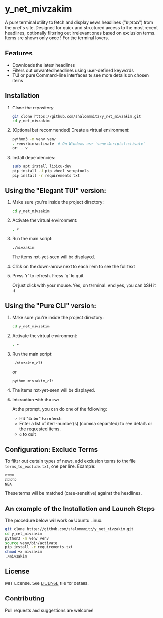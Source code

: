 # y_net_mivzakim

A pure terminal utility to fetch and display news headlines ("מבזקים") from the ynet's site. Designed for quick and structured access to the most recent headlines, optionally filtering out irrelevant ones based on exclusion terms. Items are shown only once ! For the terminal lovers.

## Features

- Downloads the latest headlines
- Filters out unwanted headlines using user-defined keywords
- TUI or pure Command-line interfaces to see more details on chosen items

## Installation

1. Clone the repository:

   ```bash
   git clone https://github.com/shalommmitz/y_net_mivzakim.git
   cd y_net_mivzakim
   ```

2. (Optional but recommended) Create a virtual environment:

   ```bash
   python3 -m venv venv
   . venv/bin/activate  # On Windows use `venv\Scripts\activate`
   or: . v
   ```

3. Install dependencies:

   ```bash
   sudo apt install libicu-dev
   pip install -U pip wheel setuptools
   pip install -r requirements.txt
   ```

## Using the "Elegant TUI" version:

1. Make sure you're inside the project directory:

   ```bash
   cd y_net_mivzakim
   ```

2. Activate the virtual environment:

   ```bash
   . v
   ```
   
3. Run the main script:

   ```bash
   ./mivzakim
   ```

   The items not-yet-seen will be displayed.

4. Click on the down-arrow next to each item to see the full text

5. Press 'r' to refresh. Press 'q' to quit

   Or just click with your mouse. Yes, on terminal. And yes, you can SSH it :)

## Using the "Pure CLI" version:

1. Make sure you're inside the project directory:

   ```bash
   cd y_net_mivzakim
   ```

2. Activate the virtual environment:

   ```bash
   . v
   ```
   
3. Run the main script:

   ```bash
   ./mivzakim_cli
   ```
  
   or
   ```bash
   python mivzakim_cli
   ```

4. The items not-yet-seen will be displayed.  

5. Interaction with the sw:

   At the prompt, you can do one of the following:

   - Hit "Enter" to refresh
   - Enter a list of item-number(s) (comma separated) to see details or the requested items.
   - `q` to quit

## Configuration: Exclude Terms

To filter out certain types of news, add exclusion terms to the file `terms_to_exclude.txt`, one per line. Example:

```
ספורט
פרסומת
NBA
```

These terms will be matched (case-sensitive) against the headlines.

## An example of the Installation and Launch Steps

The procedure below will work on Ubuntu Linux.

```bash
git clone https://github.com/shalommmitz/y_net_mivzakim.git
cd y_net_mivzakim
python3 -m venv venv
source venv/bin/activate
pip install -r requirements.txt
chmod +x mivzakim
./mivzakim
```

## License

MIT License. See [LICENSE](LICENSE ) file for details.

## Contributing

Pull requests and suggestions are welcome!
